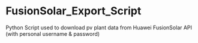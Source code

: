 # FusionSolar_Export_Script
Python Script used to download pv plant data from Huawei FusionSolar API (with personal username &amp; password)
